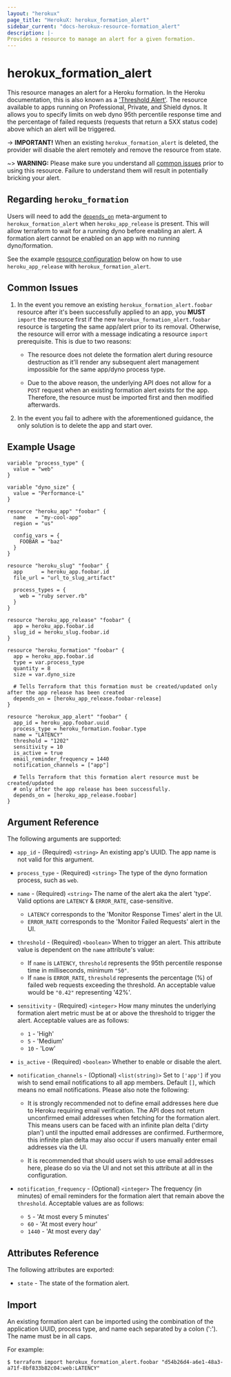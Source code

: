 ```yaml
---
layout: "herokux"
page_title: "HerokuX: herokux_formation_alert"
sidebar_current: "docs-herokux-resource-formation_alert"
description: |-
Provides a resource to manage an alert for a given formation.
---
```


# herokux\_formation\_alert

This resource manages an alert for a Heroku formation. In the Heroku documentation, this is also known as a
['Threshold Alert'](https://devcenter.heroku.com/articles/metrics#threshold-alerting). The resource available to apps
running on Professional, Private, and Shield dynos. It allows you to specify limits on web dyno 95th percentile response
time and the percentage of failed requests (requests that return a 5XX status code) above which an alert will be triggered.

-> **IMPORTANT!**
When an existing `herokux_formation_alert` is deleted, the provider will disable the alert remotely
and remove the resource from state.

~> **WARNING:**
Please make sure you understand all [common issues](#common-issues) prior to using this resource. Failure to understand
them will result in potentially bricking your alert.

## Regarding `heroku_formation`

Users will need to add the [`depends_on`](https://www.terraform.io/docs/language/meta-arguments/depends_on.html) meta-argument
to `herokux_formation_alert` when `heroku_app_release` is present. This will allow terraform to wait for a running dyno
before enabling an alert. A formation alert cannot be enabled on an app with no running dyno/formation.

See the example [resource configuration](#example-usage) below on how to use `heroku_app_release` with `herokux_formation_alert`.

## Common Issues

1. In the event you remove an existing `herokux_formation_alert.foobar` resource after it's been successfully applied to an app,
   you **MUST** `import` the resource first if the new `herokux_formation_alert.foobar` resource is targeting
   the same app/alert prior to its removal. Otherwise, the resource will error with a message indicating
   a resource `import` prerequisite. This is due to two reasons:

    * The resource does not delete the formation alert during resource destruction as it'll render any subsequent
      alert management impossible for the same app/dyno process type.

    * Due to the above reason, the underlying API does not allow for a `POST` request when an existing formation alert
      exists for the app. Therefore, the resource must be imported first and then modified afterwards.

1. In the event you fail to adhere with the aforementioned guidance, the only solution is to delete the app and start over.

## Example Usage

```hcl-terraform
variable "process_type" {
  value = "web"
}

variable "dyno_size" {
  value = "Performance-L"
}

resource "heroku_app" "foobar" {
  name   = "my-cool-app"
  region = "us"

  config_vars = {
    FOOBAR = "baz"
  }
}

resource "heroku_slug" "foobar" {
  app      = heroku_app.foobar.id
  file_url = "url_to_slug_artifact"

  process_types = {
    web = "ruby server.rb"
  }
}

resource "heroku_app_release" "foobar" {
  app = heroku_app.foobar.id
  slug_id = heroku_slug.foobar.id
}

resource "heroku_formation" "foobar" {
  app = heroku_app.foobar.id
  type = var.process_type
  quantity = 8
  size = var.dyno_size

  # Tells Terraform that this formation must be created/updated only after the app release has been created
  depends_on = [heroku_app_release.foobar-release]
}

resource "herokux_app_alert" "foobar" {
  app_id = heroku_app.foobar.uuid
  process_type = heroku_formation.foobar.type
  name = "LATENCY"
  threshold = "1202"
  sensitivity = 10
  is_active = true
  email_reminder_frequency = 1440
  notification_channels = ["app"]

  # Tells Terraform that this formation alert resource must be created/updated
  # only after the app release has been successfully.
  depends_on = [heroku_app_release.foobar]
}
```

## Argument Reference

The following arguments are supported:

* `app_id` - (Required) `<string>` An existing app's UUID. The app name is not valid for this argument.

* `process_type` - (Required) `<string>` The type of the dyno formation process, such as `web`.

* `name` - (Required) `<string>` The name of the alert aka the alert 'type'.
  Valid options are `LATENCY` & `ERROR_RATE`, case-sensitive.

    * `LATENCY` corresponds to the 'Monitor Response Times' alert in the UI.
    * `ERROR_RATE` corresponds to the 'Monitor Failed Requests' alert in the UI.

* `threshold` - (Required) `<boolean>` When to trigger an alert. This attribute value is dependent on
  the `name` attribute's value:
  
    * If `name` is `LATENCY`, `threshold` represents the 95th percentile response time in milliseconds, minimum `"50"`.
    * If `name` is `ERROR_RATE`, `threshold` represents the percentage (%) of failed web requests exceeding the threshold.
    An acceptable value would be `"0.42"` representing '42%'.

* `sensitivity` - (Required) `<integer>` How many minutes the underlying formation alert metric must be at or above
  the threshold to trigger the alert. Acceptable values are as follows:

    * `1` - 'High'
    * `5` - 'Medium'
    * `10` - 'Low'

* `is_active` - (Required) `<boolean>` Whether to enable or disable the alert.

* `notification_channels` - (Optional) `<list(string)>` Set to `['app']` if you wish to send email notifications
to all app members. Default `[]`, which means no email notifications. Please also note the following:

    * It is strongly recommended not to define email addresses here due to Heroku requiring email verification.
      The API does not return unconfirmed email addresses when fetching for the formation alert. This means users
      can be faced with an infinite plan delta ('dirty plan') until the inputted email addresses are confirmed.
      Furthermore, this infinite plan delta may also occur if users manually enter email addresses via the UI.

    * It is recommended that should users wish to use email addresses here, please do so via the UI and not set
    this attribute at all in the configuration.

* `notification_frequency` - (Optional) `<integer>` The frequency (in minutes) of email reminders for the formation alert
  that remain above the `threshold`. Acceptable values are as follows:

    * `5` - 'At most every 5 minutes'
    * `60` - 'At most every hour'
    * `1440` - 'At most every day'

## Attributes Reference

The following attributes are exported:

* `state` - The state of the formation alert.

## Import

An existing formation alert can be imported using the combination of the application UUID, process type,
and name each separated by a colon (':'). The name must be in all caps.

For example:

```shell script
$ terraform import herokux_formation_alert.foobar "d54b26d4-a6e1-48a3-a71f-8bf833b82c04:web:LATENCY"
```
